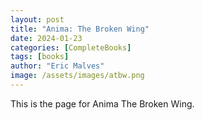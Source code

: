 ```yaml
---
layout: post
title: "Anima: The Broken Wing"
date: 2024-01-23 
categories: [CompleteBooks]
tags: [books]
author: "Eric Malves"
image: /assets/images/atbw.png
---
```

This is the page for Anima The Broken Wing.
